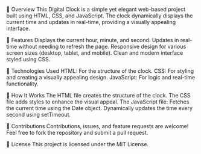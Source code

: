 📖 Overview
This Digital Clock is a simple yet elegant web-based project built using HTML, CSS, and JavaScript. The clock dynamically displays the current time and updates in real-time, providing a visually appealing interface.

🌟 Features
Displays the current hour, minute, and second.
Updates in real-time without needing to refresh the page.
Responsive design for various screen sizes (desktop, tablet, and mobile).
Clean and modern interface styled using CSS.

🚀 Technologies Used
HTML: For the structure of the clock.
CSS: For styling and creating a visually appealing design.
JavaScript: For logic and real-time functionality.

🎯 How It Works
The HTML file creates the structure of the clock.
The CSS file adds styles to enhance the visual appeal.
The JavaScript file:
Fetches the current time using the Date object.
Dynamically updates the time every second using setTimeout.

🤝 Contributions
Contributions, issues, and feature requests are welcome! Feel free to fork the repository and submit a pull request.

📜 License
This project is licensed under the MIT License.
